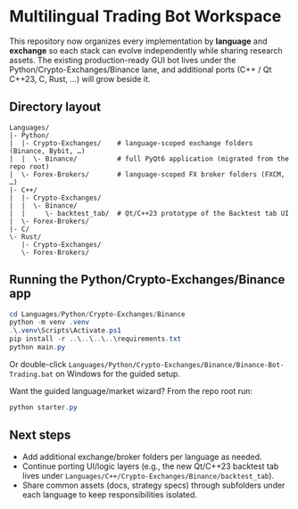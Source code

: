 # Multilingual Trading Bot Workspace

This repository now organizes every implementation by **language** and **exchange** so each stack can evolve independently while sharing research assets. The existing production-ready GUI bot lives under the Python/Crypto-Exchanges/Binance lane, and additional ports (C++ / Qt C++23, C, Rust, …) will grow beside it.

## Directory layout

```
Languages/
|- Python/
|  |- Crypto-Exchanges/    # language-scoped exchange folders (Binance, Bybit, …)
|  |  \- Binance/          # full PyQt6 application (migrated from the repo root)
|  \- Forex-Brokers/       # language-scoped FX broker folders (FXCM, …)
|- C++/
|  |- Crypto-Exchanges/
|  |  \- Binance/
|  |     \- backtest_tab/  # Qt/C++23 prototype of the Backtest tab UI
|  \- Forex-Brokers/
|- C/
\- Rust/
   |- Crypto-Exchanges/
   \- Forex-Brokers/
```

## Running the Python/Crypto-Exchanges/Binance app

```powershell
cd Languages/Python/Crypto-Exchanges/Binance
python -m venv .venv
.\.venv\Scripts\Activate.ps1
pip install -r ..\..\..\..\requirements.txt
python main.py
```

Or double-click `Languages/Python/Crypto-Exchanges/Binance/Binance-Bot-Trading.bat` on Windows for the guided setup.

Want the guided language/market wizard? From the repo root run:

```powershell
python starter.py
```

## Next steps

- Add additional exchange/broker folders per language as needed.
- Continue porting UI/logic layers (e.g., the new Qt/C++23 backtest tab lives under `Languages/C++/Crypto-Exchanges/Binance/backtest_tab`).
- Share common assets (docs, strategy specs) through subfolders under each language to keep responsibilities isolated.
